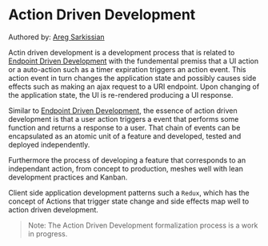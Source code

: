 # Action Driven Development

Authored by: [Areg Sarkissian](https://aregsar.com/about)

Actin driven development is a development process that is related to [Endpoint Driven Development](https://alwaysdeployed.com/endpoint-driven-development) with the fundemental premiss that a UI action or a auto-action such as a timer expiration triggers an action event. This action event in turn changes the application state and possibly causes side effects such as making an ajax request to a URI endpoint. Upon changing of the application state, the UI is re-rendered producing a UI response.

Similar to [Endpoint Driven Development](https://alwaysdeployed.com/endpoint-driven-development), the essence of action driven development is that a user action triggers a event that performs some function and returns a response to a user. That chain of events can be encapsulated as an atomic unit of a feature and developed, tested and deployed independently.

Furthermore the process of developing a feature that corresponds to an independant action, from concept to production, meshes well with lean development practices and Kanban.

Client side application development patterns such a `Redux`, which has the concept of Actions that trigger state change and side effects map well to action driven development.

> Note: The Action Driven Development formalization process is a work in progress.